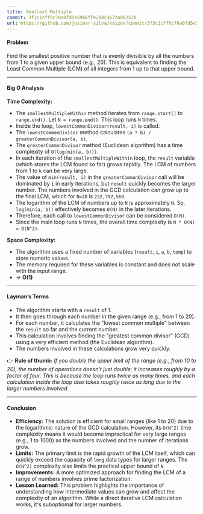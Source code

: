 ```yaml
---
title: Smallest Multiple
commit: 3f3c1cff9c78a0fd5e59b6ffe29dc3672a08253b
url: https://github.com/josimar-silva/kaizen/commit/3f3c1cff9c78a0fd5e59b6ffe29dc3672a08253b
---
```


#### Problem
Find the smallest positive number that is evenly divisible by all the numbers from 1 to a given upper bound (e.g., 20). 
This is equivalent to finding the Least Common Multiple (LCM) of all integers from 1 up to that upper bound.

---

#### Big O Analysis

**Time Complexity:**
- The `smallestMultipleWithin` method iterates from `range.start()` to `range.end()`. Let `N = range.end()`. This loop runs `N` times.
- Inside the loop, `lowestCommonDivisor(result, i)` is called.
- The `lowestCommonDivisor` method calculates `(a * b) / greaterCommonDivisor(a, b)`.
- The `greaterCommonDivisor` method (Euclidean algorithm) has a time complexity of `O(log(min(a, b)))`.
- In each iteration of the `smallestMultipleWithin` loop, the `result` variable (which stores the LCM found so far) grows rapidly. The LCM of numbers from 1 to `k` can be very large.
- The value of `min(result, i)` in the `greaterCommonDivisor` call will be dominated by `i` in early iterations, but `result` quickly becomes the larger number. The numbers involved in the GCD calculation can grow up to the final LCM, which for `N=20` is `232,792,560`.
- The logarithm of the LCM of numbers up to `N` is approximately `N`. So, `log(min(a, b))` effectively becomes `O(N)` in the later iterations.
- Therefore, each call to `lowestCommonDivisor` can be considered `O(N)`.
- Since the main loop runs `N` times, the overall time complexity is `N * O(N) = O(N^2)`.

**Space Complexity:**
- The algorithm uses a fixed number of variables (`result`, `i`, `a`, `b`, `temp`) to store numeric values.
- The memory required for these variables is constant and does not scale with the input range.
- ⇒ **O(1)**

---

#### Layman’s Terms

- The algorithm starts with a `result` of 1.
- It then goes through each number in the given range (e.g., from 1 to 20).
- For each number, it calculates the "lowest common multiple" between the `result` so far and the current number.
- This calculation involves finding the "greatest common divisor" (GCD) using a very efficient method (the Euclidean algorithm).
- The numbers involved in these calculations grow very quickly.

👉 **Rule of thumb:** *If you double the upper limit of the range (e.g., from 10 to 20), the number of operations doesn't just double; it increases roughly by a factor of four. This is because the loop runs twice as many times, and each calculation inside the loop also takes roughly twice as long due to the larger numbers involved.*

---

#### Conclusion

- **Efficiency:** The solution is efficient for small ranges (like 1 to 20) due to the logarithmic nature of the GCD calculation. However, its `O(N^2)` time complexity means it would become impractical for very large ranges (e.g., 1 to 1000) as the numbers involved and the number of iterations grow.
- **Limits:** The primary limit is the rapid growth of the LCM itself, which can quickly exceed the capacity of `long` data types for larger ranges. The `O(N^2)` complexity also limits the practical upper bound of `N`.
- **Improvements:** A more optimized approach for finding the LCM of a range of numbers involves prime factorization. 
- **Lesson Learned:** This problem highlights the importance of understanding how intermediate values can grow and affect the complexity of an algorithm. While a direct iterative LCM calculation works, it's suboptiomal for larger numbers.